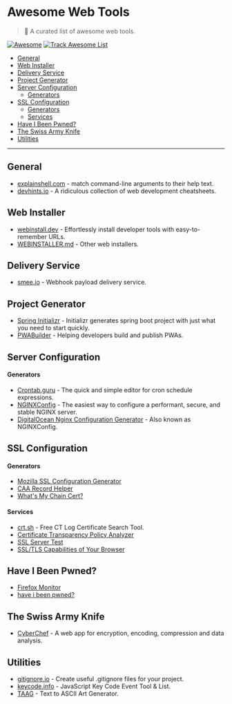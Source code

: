 # Awesome Web Tools

> 🎉 A curated list of awesome web tools.

[![Awesome](https://raw.githubusercontent.com/sindresorhus/awesome/main/media/badge.svg)](https://github.com/sindresorhus/awesome) 
[![Track Awesome List](https://www.trackawesomelist.com/badge.svg)](https://www.trackawesomelist.com)

- [General](#general)
- [Web Installer](#web-installer)
- [Delivery Service](#delivery-service)
- [Project Generator](#project-generator)
- [Server Configuration](#server-configuration)
    - [Generators][server-configuration-generators]
- [SSL Configuration](#ssl-configuration)
    - [Generators][ssl-configuration-generators]
    - [Services][ssl-configuration-services]
- [Have I Been Pwned?](#have-i-been-pwned)
- [The Swiss Army Knife](#the-swiss-army-knife)
- [Utilities](#utilities)

<!-- Variables -->
[server-configuration-generators]: #generators
[ssl-configuration-generators]: #generators-1
[ssl-configuration-services]: #services

---

## General

- [explainshell.com](https://explainshell.com/) - match command-line arguments to their help text.
- [devhints.io](https://devhints.io/) - A ridiculous collection of web development cheatsheets.

## Web Installer

- [webinstall.dev](https://webinstall.dev/) - Effortlessly install developer tools with easy-to-remember URLs.
- [WEBINSTALLER.md](WEBINSTALLER.md) - Other web installers.

## Delivery Service

- [smee.io](https://smee.io/) - Webhook payload delivery service.

## Project Generator

- [Spring Initializr](https://start.spring.io/) - Initializr generates spring boot project with just what you need to start quickly.
- [PWABuilder](https://www.pwabuilder.com/) - Helping developers build and publish PWAs.

## Server Configuration

#### Generators
- [Crontab.guru](https://crontab.guru/) - The quick and simple editor for cron schedule expressions.
- [NGINXConfig](https://nginxconfig.io/) - The easiest way to configure a performant, secure, and stable NGINX server.
- [DigitalOcean Nginx Configuration Generator](https://www.digitalocean.com/community/tools/nginx) - Also known as NGINXConfig.

## SSL Configuration

#### Generators
- [Mozilla SSL Configuration Generator](https://ssl-config.mozilla.org/)
- [CAA Record Helper](https://sslmate.com/caa/)
- [What's My Chain Cert?](https://whatsmychaincert.com/)

#### Services
- [crt.sh](https://crt.sh/) - Free CT Log Certificate Search Tool.
- [Certificate Transparency Policy Analyzer](https://sslmate.com/labs/ct_policy_analyzer/)
- [SSL Server Test](https://www.ssllabs.com/ssltest/index.html)
- [SSL/TLS Capabilities of Your Browser](https://clienttest.ssllabs.com:8443/ssltest/viewMyClient.html)

## Have I Been Pwned?

- [Firefox Monitor](https://monitor.firefox.com/)
- [have i been pwned?](https://haveibeenpwned.com/)

## The Swiss Army Knife

- [CyberChef](https://gchq.github.io/CyberChef) - A web app for encryption, encoding, compression and data analysis.

## Utilities

- [gitignore.io](https://gitignore.io/) - Create useful .gitignore files for your project.
- [keycode.info](https://keycode.info/) - JavaScript Key Code Event Tool &amp; List.
- [TAAG](http://patorjk.com/software/taag) - Text to ASCII Art Generator.
